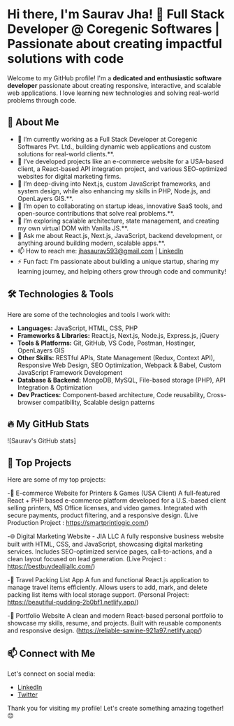 # Hi there, I'm Saurav Jha! 👋  Full Stack Developer @ Coregenic Softwares | Passionate about creating impactful solutions with code

Welcome to my GitHub profile! I'm a **dedicated and enthusiastic software developer** passionate about creating responsive, interactive, and scalable web applications. I love learning new technologies and solving real-world problems through code.  

## 🌟 About Me  

- 🔭 I’m currently working as a Full Stack Developer at Coregenic Softwares Pvt. Ltd., building dynamic web applications and custom solutions for real-world clients.**.  
- 🚀 I’ve developed projects like an e-commerce website for a USA-based client, a React-based API integration project, and various SEO-optimized websites for digital marketing firms. 
- 🌱 I’m deep-diving into Next.js, custom JavaScript frameworks, and system design, while also enhancing my skills in PHP, Node.js, and OpenLayers GIS.**.  
- 👯 I’m open to collaborating on startup ideas, innovative SaaS tools, and open-source contributions that solve real problems.**.
- 🤔 I’m exploring scalable architecture, state management, and creating my own virtual DOM with Vanilla JS.**.  
- 💬 Ask me about React.js, Next.js, JavaScript, backend development, or anything around building modern, scalable apps.**.  
- 📫 How to reach me: [jhasaurav593@gmail.com](mailto:jhasaurav593@gmail.com) | [LinkedIn](https://www.linkedin.com/in/jha-saurav97/)  
- ⚡ Fun fact: I’m passionate about building a unique startup, sharing my learning journey, and helping others grow through code and community!  

## 🛠️ Technologies & Tools  

Here are some of the technologies and tools I work with:  

- **Languages:**  JavaScript, HTML, CSS, PHP  
- **Frameworks & Libraries:** React.js, Next.js, Node.js, Express.js, jQuery
- **Tools & Platforms:** Git, GitHub, VS Code, Postman, Hostinger, OpenLayers GIS 
- **Other Skills:** RESTful APIs, State Management (Redux, Context API), Responsive Web Design, SEO Optimization, Webpack & Babel, Custom JavaScript Framework Development
- **Database & Backend:** MongoDB, MySQL, File-based storage (PHP), API Integration & Optimization
- **Dev Practices:** Component-based architecture, Code reusability, Cross-browser compatibility, Scalable design patterns 

## 🔥 My GitHub Stats  

![Saurav's GitHub stats]  

## 🚀 Top Projects  

Here are some of my top projects:  

-🛒 E-commerce Website for Printers & Games (USA Client)
A full-featured React + PHP based e-commerce platform developed for a U.S.-based client selling printers, MS Office licenses, and video games. Integrated with secure payments, product filtering, and a responsive design. (Live Production Project : https://smartprintlogic.com/)

-🌐 Digital Marketing Website - JIA LLC 
A fully responsive business website built with HTML, CSS, and JavaScript, showcasing digital marketing services. Includes SEO-optimized service pages, call-to-actions, and a clean layout focused on lead generation. (Live Project : https://bestbuydealjiallc.com/)

-🧳 Travel Packing List App
A fun and functional React.js application to manage travel items efficiently. Allows users to add, mark, and delete packing list items with local storage support. (Personal Project: https://beautiful-pudding-2b0bf1.netlify.app/)

-🌟 Portfolio Website
A clean and modern React-based personal portfolio to showcase my skills, resume, and projects. Built with reusable components and responsive design. (https://reliable-sawine-921a97.netlify.app/)

## 📫 Connect with Me  

Let's connect on social media:  

- [LinkedIn](https://www.linkedin.com/in/jha-saurav97/)  
- [Twitter](https://x.com/Sauravjha97)  

Thank you for visiting my profile! Let's create something amazing together! 😊  
